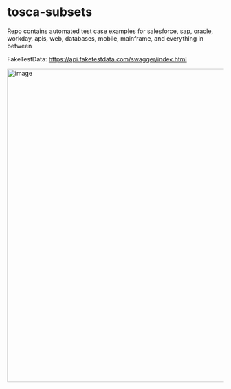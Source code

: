 # tosca-subsets
Repo contains automated test case examples for salesforce, sap, oracle, workday, apis, web, databases, mobile, mainframe, and everything in between

FakeTestData:
https://api.faketestdata.com/swagger/index.html

<img width="727" alt="image" src="https://github.com/fillegar/tosca-subsets/assets/7968004/4658508b-9506-4d0a-b0de-6ee0f9180ab6">

